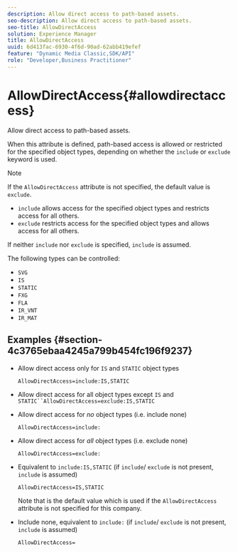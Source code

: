 ```yaml
---
description: Allow direct access to path-based assets.
seo-description: Allow direct access to path-based assets.
seo-title: AllowDirectAccess
solution: Experience Manager
title: AllowDirectAccess
uuid: 6d413fac-6930-4f6d-90ad-62abb419efef
feature: "Dynamic Media Classic,SDK/API"
role: "Developer,Business Practitioner"
---
```


# AllowDirectAccess{#allowdirectaccess}

Allow direct access to path-based assets.

When this attribute is defined, path-based access is allowed or restricted for the specified object types, depending on whether the `include` or `exclude` keyword is used.

>[!NOTE]
>
>If the `AllowDirectAccess` attribute is not specified, the default value is `exclude`.

* `include` allows access for the specified object types and restricts access for all others. 
* `exclude` restricts access for the specified object types and allows access for all others.

If neither `include` nor `exclude` is specified, `include` is assumed.

The following types can be controlled:

* `SVG` 
* `IS` 
* `STATIC` 
* `FXG` 
* `FLA` 
* `IR_VNT` 
* `IR_MAT`

## Examples {#section-4c3765ebaa4245a799b454fc196f9237}

* Allow direct access only for `IS` and `STATIC` object types

  `AllowDirectAccess=include:IS,STATIC`

* Allow direct access for all object types except `IS` and `STATIC``AllowDirectAccess=exclude:IS,STATIC`

* Allow direct access for *no* object types (i.e. include none)

  `AllowDirectAccess=include:`

* Allow direct access for *all* object types (i.e. exclude none)

  `AllowDirectAccess=exclude:`

* Equivalent to `include:IS,STATIC` (if `include`/ `exclude` is not present, `include` is assumed)

  `AllowDirectAccess=IS,STATIC`

  Note that is the default value which is used if the `AllowDirectAccess` attribute is not specified for this company. 

* Include none, equivalent to `include:` (if `include`/ `exclude` is not present, `include` is assumed)

  `AllowDirectAccess=`

